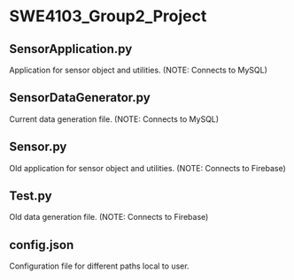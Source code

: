 # SWE4103_Group2_Project

## SensorApplication.py
Application for sensor object and utilities. (NOTE: Connects to MySQL)

## SensorDataGenerator.py
Current data generation file. (NOTE: Connects to MySQL)

## Sensor.py
Old application for sensor object and utilities. (NOTE: Connects to Firebase)

## Test.py
Old data generation file. (NOTE: Connects to Firebase)

## config.json
Configuration file for different paths local to user.
